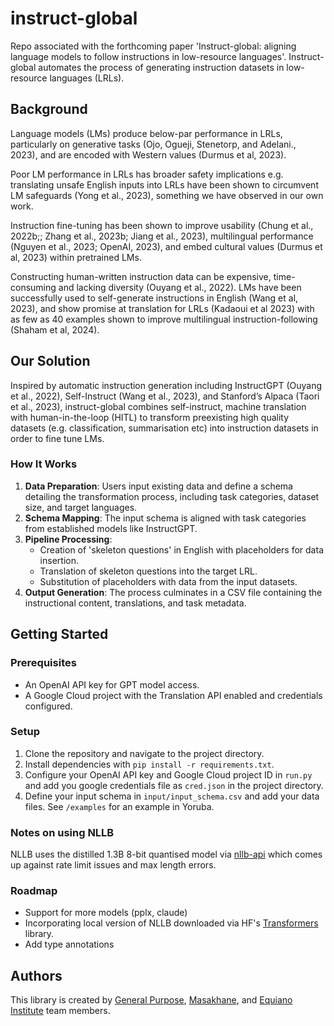 # instruct-global

Repo associated with the forthcoming paper 'Instruct-global: aligning language models to follow instructions in low-resource languages'. Instruct-global automates the process of generating instruction datasets in low-resource languages (LRLs). 

## Background

Language models (LMs) produce below-par performance in LRLs, particularly on generative tasks (Ojo, Ogueji, Stenetorp, and Adelani., 2023), and are encoded with Western values (Durmus et al, 2023). 

Poor LM performance in LRLs has broader safety implications e.g. translating unsafe English inputs into LRLs have been shown to circumvent LM safeguards (Yong et al., 2023), something we have observed in our own work.

Instruction fine-tuning has been shown to improve usability (Chung et al., 2022b;; Zhang et al., 2023b; Jiang et al., 2023), multilingual performance (Nguyen et al., 2023; OpenAI, 2023), and embed cultural values (Durmus et al, 2023) within pretrained LMs.

Constructing human-written instruction data can be expensive, time-consuming and lacking diversity (Ouyang et al., 2022). LMs have been successfully used to self-generate instructions in English (Wang et al, 2023), and show promise at translation for LRLs (Kadaoui et al 2023) with as few as 40 examples shown to improve multilingual instruction-following (Shaham et al, 2024).

## Our Solution

Inspired by automatic instruction generation including InstructGPT (Ouyang et al., 2022), Self-Instruct (Wang et al., 2023), and Stanford’s Alpaca (Taori et al., 2023), instruct-global combines self-instruct, machine translation with human-in-the-loop (HITL) to transform preexisting high quality datasets (e.g. classification, summarisation etc) into instruction datasets in order to fine tune LMs.

### How It Works

1. **Data Preparation**: Users input existing data and define a schema detailing the transformation process, including task categories, dataset size, and target languages.
2. **Schema Mapping**: The input schema is aligned with task categories from established models like InstructGPT.
3. **Pipeline Processing**:
   - Creation of 'skeleton questions' in English with placeholders for data insertion.
   - Translation of skeleton questions into the target LRL.
   - Substitution of placeholders with  data from the input datasets.
4. **Output Generation**: The process culminates in a CSV file containing the instructional content, translations, and task metadata.

## Getting Started

### Prerequisites

- An OpenAI API key for GPT model access.
- A Google Cloud project with the Translation API enabled and credentials configured.

### Setup

1. Clone the repository and navigate to the project directory.
2. Install dependencies with `pip install -r requirements.txt`.
3. Configure your OpenAI API key and Google Cloud project ID in `run.py` and add you google credentials file as `cred.json` in the project directory.
4. Define your input schema in `input/input_schema.csv` and add your data files. See `/examples` for an example in Yoruba.

### Notes on using NLLB

NLLB uses the distilled 1.3B 8-bit quantised model via [nllb-api](https://github.com/winstxnhdw/nllb-api) which comes up against rate limit issues and max length errors.

### Roadmap
- Support for more models (pplx, claude)
- Incorporating local version of NLLB downloaded via HF's [Transformers](https://huggingface.co/facebook/nllb-200-distilled-600M) library.
- Add type annotations

## Authors

This library is created by  [General Purpose](https://general-purpose.io), [Masakhane](https://www.masakhane.io/), and [Equiano Institute](https://equiano.institute) team members.
